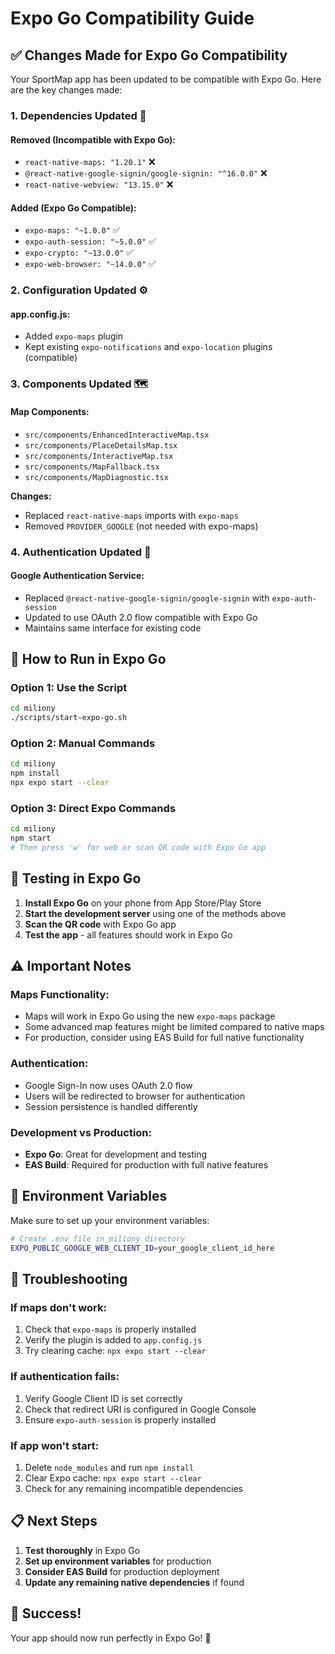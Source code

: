 # Expo Go Compatibility Guide

## ✅ Changes Made for Expo Go Compatibility

Your SportMap app has been updated to be compatible with Expo Go. Here are the key changes made:

### 1. **Dependencies Updated** 🔄

#### Removed (Incompatible with Expo Go):
- `react-native-maps: "1.20.1"` ❌
- `@react-native-google-signin/google-signin: "^16.0.0"` ❌  
- `react-native-webview: "13.15.0"` ❌

#### Added (Expo Go Compatible):
- `expo-maps: "~1.0.0"` ✅
- `expo-auth-session: "~5.0.0"` ✅
- `expo-crypto: "~13.0.0"` ✅
- `expo-web-browser: "~14.0.0"` ✅

### 2. **Configuration Updated** ⚙️

#### app.config.js:
- Added `expo-maps` plugin
- Kept existing `expo-notifications` and `expo-location` plugins (compatible)

### 3. **Components Updated** 🗺️

#### Map Components:
- `src/components/EnhancedInteractiveMap.tsx`
- `src/components/PlaceDetailsMap.tsx`
- `src/components/InteractiveMap.tsx`
- `src/components/MapFallback.tsx`
- `src/components/MapDiagnostic.tsx`

**Changes:**
- Replaced `react-native-maps` imports with `expo-maps`
- Removed `PROVIDER_GOOGLE` (not needed with expo-maps)

### 4. **Authentication Updated** 🔐

#### Google Authentication Service:
- Replaced `@react-native-google-signin/google-signin` with `expo-auth-session`
- Updated to use OAuth 2.0 flow compatible with Expo Go
- Maintains same interface for existing code

## 🚀 How to Run in Expo Go

### Option 1: Use the Script
```bash
cd miliony
./scripts/start-expo-go.sh
```

### Option 2: Manual Commands
```bash
cd miliony
npm install
npx expo start --clear
```

### Option 3: Direct Expo Commands
```bash
cd miliony
npm start
# Then press 'w' for web or scan QR code with Expo Go app
```

## 📱 Testing in Expo Go

1. **Install Expo Go** on your phone from App Store/Play Store
2. **Start the development server** using one of the methods above
3. **Scan the QR code** with Expo Go app
4. **Test the app** - all features should work in Expo Go

## ⚠️ Important Notes

### Maps Functionality:
- Maps will work in Expo Go using the new `expo-maps` package
- Some advanced map features might be limited compared to native maps
- For production, consider using EAS Build for full native functionality

### Authentication:
- Google Sign-In now uses OAuth 2.0 flow
- Users will be redirected to browser for authentication
- Session persistence is handled differently

### Development vs Production:
- **Expo Go**: Great for development and testing
- **EAS Build**: Required for production with full native features

## 🔧 Environment Variables

Make sure to set up your environment variables:

```bash
# Create .env file in miliony directory
EXPO_PUBLIC_GOOGLE_WEB_CLIENT_ID=your_google_client_id_here
```

## 🐛 Troubleshooting

### If maps don't work:
1. Check that `expo-maps` is properly installed
2. Verify the plugin is added to `app.config.js`
3. Try clearing cache: `npx expo start --clear`

### If authentication fails:
1. Verify Google Client ID is set correctly
2. Check that redirect URI is configured in Google Console
3. Ensure `expo-auth-session` is properly installed

### If app won't start:
1. Delete `node_modules` and run `npm install`
2. Clear Expo cache: `npx expo start --clear`
3. Check for any remaining incompatible dependencies

## 📋 Next Steps

1. **Test thoroughly** in Expo Go
2. **Set up environment variables** for production
3. **Consider EAS Build** for production deployment
4. **Update any remaining native dependencies** if found

## 🎉 Success!

Your app should now run perfectly in Expo Go! 🚀


